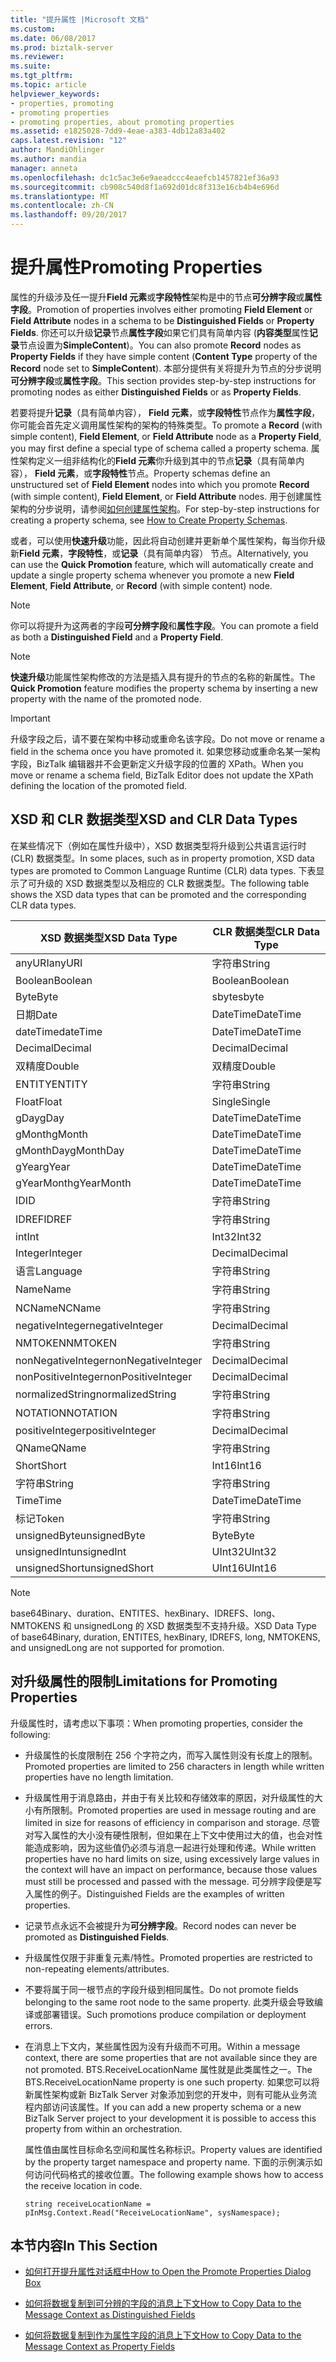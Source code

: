 ```yaml
---
title: "提升属性 |Microsoft 文档"
ms.custom: 
ms.date: 06/08/2017
ms.prod: biztalk-server
ms.reviewer: 
ms.suite: 
ms.tgt_pltfrm: 
ms.topic: article
helpviewer_keywords:
- properties, promoting
- promoting properties
- promoting properties, about promoting properties
ms.assetid: e1825028-7dd9-4eae-a383-4db12a83a402
caps.latest.revision: "12"
author: MandiOhlinger
ms.author: mandia
manager: anneta
ms.openlocfilehash: dc1c5ac3e6e9aeadccc4eaefcb1457821ef36a93
ms.sourcegitcommit: cb908c540d8f1a692d01dc8f313e16cb4b4e696d
ms.translationtype: MT
ms.contentlocale: zh-CN
ms.lasthandoff: 09/20/2017
---
```

# <a name="promoting-properties"></a><span data-ttu-id="47c86-102">提升属性</span><span class="sxs-lookup"><span data-stu-id="47c86-102">Promoting Properties</span></span>
<span data-ttu-id="47c86-103">属性的升级涉及任一提升**Field 元素**或**字段特性**架构是中的节点**可分辨字段**或**属性字段**。</span><span class="sxs-lookup"><span data-stu-id="47c86-103">Promotion of properties involves either promoting **Field Element** or **Field Attribute** nodes in a schema to be **Distinguished Fields** or **Property Fields**.</span></span> <span data-ttu-id="47c86-104">你还可以升级**记录**节点**属性字段**如果它们具有简单内容 (**内容类型**属性**记录**节点设置为**SimpleContent**)。</span><span class="sxs-lookup"><span data-stu-id="47c86-104">You can also promote **Record** nodes as **Property Fields** if they have simple content (**Content Type** property of the **Record** node set to **SimpleContent**).</span></span> <span data-ttu-id="47c86-105">本部分提供有关将提升为节点的分步说明**可分辨字段**或**属性字段**。</span><span class="sxs-lookup"><span data-stu-id="47c86-105">This section provides step-by-step instructions for promoting nodes as either **Distinguished Fields** or as **Property Fields**.</span></span>  
  
 <span data-ttu-id="47c86-106">若要将提升**记录**（具有简单内容）， **Field 元素**，或**字段特性**节点作为**属性字段**，你可能会首先定义调用属性架构的架构的特殊类型。</span><span class="sxs-lookup"><span data-stu-id="47c86-106">To promote a **Record** (with simple content), **Field Element**, or **Field Attribute** node as a **Property Field**, you may first define a special type of schema called a property schema.</span></span> <span data-ttu-id="47c86-107">属性架构定义一组非结构化的**Field 元素**你升级到其中的节点**记录**（具有简单内容）， **Field 元素**，或**字段特性**节点。</span><span class="sxs-lookup"><span data-stu-id="47c86-107">Property schemas define an unstructured set of **Field Element** nodes into which you promote **Record** (with simple content), **Field Element**, or **Field Attribute** nodes.</span></span> <span data-ttu-id="47c86-108">用于创建属性架构的分步说明，请参阅[如何创建属性架构](../core/how-to-create-property-schemas.md)。</span><span class="sxs-lookup"><span data-stu-id="47c86-108">For step-by-step instructions for creating a property schema, see [How to Create Property Schemas](../core/how-to-create-property-schemas.md).</span></span>  
  
 <span data-ttu-id="47c86-109">或者，可以使用**快速升级**功能，因此将自动创建并更新单个属性架构，每当你升级新**Field 元素**，**字段特性**，或**记录**（具有简单内容） 节点。</span><span class="sxs-lookup"><span data-stu-id="47c86-109">Alternatively, you can use the **Quick Promotion** feature, which will automatically create and update a single property schema whenever you promote a new **Field Element**, **Field Attribute**, or **Record** (with simple content) node.</span></span>  
  
> [!NOTE]
>  <span data-ttu-id="47c86-110">你可以将提升为这两者的字段**可分辨字段**和**属性字段**。</span><span class="sxs-lookup"><span data-stu-id="47c86-110">You can promote a field as both a **Distinguished Field** and a **Property Field**.</span></span>  
  
> [!NOTE]
>  <span data-ttu-id="47c86-111">**快速升级**功能属性架构修改的方法是插入具有提升的节点的名称的新属性。</span><span class="sxs-lookup"><span data-stu-id="47c86-111">The **Quick Promotion** feature modifies the property schema by inserting a new property with the name of the promoted node.</span></span>  
  
> [!IMPORTANT]
>  <span data-ttu-id="47c86-112">升级字段之后，请不要在架构中移动或重命名该字段。</span><span class="sxs-lookup"><span data-stu-id="47c86-112">Do not move or rename a field in the schema once you have promoted it.</span></span> <span data-ttu-id="47c86-113">如果您移动或重命名某一架构字段，BizTalk 编辑器并不会更新定义升级字段的位置的 XPath。</span><span class="sxs-lookup"><span data-stu-id="47c86-113">When you move or rename a schema field, BizTalk Editor does not update the XPath defining the location of the promoted field.</span></span>  
  
## <a name="xsd-and-clr-data-types"></a><span data-ttu-id="47c86-114">XSD 和 CLR 数据类型</span><span class="sxs-lookup"><span data-stu-id="47c86-114">XSD and CLR Data Types</span></span>  
 <span data-ttu-id="47c86-115">在某些情况下（例如在属性升级中），XSD 数据类型将升级到公共语言运行时 (CLR) 数据类型。</span><span class="sxs-lookup"><span data-stu-id="47c86-115">In some places, such as in property promotion, XSD data types are promoted to Common Language Runtime (CLR) data types.</span></span> <span data-ttu-id="47c86-116">下表显示了可升级的 XSD 数据类型以及相应的 CLR 数据类型。</span><span class="sxs-lookup"><span data-stu-id="47c86-116">The following table shows the XSD data types that can be promoted and the corresponding CLR data types.</span></span>  
  
|<span data-ttu-id="47c86-117">XSD 数据类型</span><span class="sxs-lookup"><span data-stu-id="47c86-117">XSD Data Type</span></span>|<span data-ttu-id="47c86-118">CLR 数据类型</span><span class="sxs-lookup"><span data-stu-id="47c86-118">CLR Data Type</span></span>|  
|-------------------|-------------------|  
|<span data-ttu-id="47c86-119">anyURI</span><span class="sxs-lookup"><span data-stu-id="47c86-119">anyURI</span></span>|<span data-ttu-id="47c86-120">字符串</span><span class="sxs-lookup"><span data-stu-id="47c86-120">String</span></span>|  
|<span data-ttu-id="47c86-121">Boolean</span><span class="sxs-lookup"><span data-stu-id="47c86-121">Boolean</span></span>|<span data-ttu-id="47c86-122">Boolean</span><span class="sxs-lookup"><span data-stu-id="47c86-122">Boolean</span></span>|  
|<span data-ttu-id="47c86-123">Byte</span><span class="sxs-lookup"><span data-stu-id="47c86-123">Byte</span></span>|<span data-ttu-id="47c86-124">sbyte</span><span class="sxs-lookup"><span data-stu-id="47c86-124">sbyte</span></span>|  
|<span data-ttu-id="47c86-125">日期</span><span class="sxs-lookup"><span data-stu-id="47c86-125">Date</span></span>|<span data-ttu-id="47c86-126">DateTime</span><span class="sxs-lookup"><span data-stu-id="47c86-126">DateTime</span></span>|  
|<span data-ttu-id="47c86-127">dateTime</span><span class="sxs-lookup"><span data-stu-id="47c86-127">dateTime</span></span>|<span data-ttu-id="47c86-128">DateTime</span><span class="sxs-lookup"><span data-stu-id="47c86-128">DateTime</span></span>|  
|<span data-ttu-id="47c86-129">Decimal</span><span class="sxs-lookup"><span data-stu-id="47c86-129">Decimal</span></span>|<span data-ttu-id="47c86-130">Decimal</span><span class="sxs-lookup"><span data-stu-id="47c86-130">Decimal</span></span>|  
|<span data-ttu-id="47c86-131">双精度</span><span class="sxs-lookup"><span data-stu-id="47c86-131">Double</span></span>|<span data-ttu-id="47c86-132">双精度</span><span class="sxs-lookup"><span data-stu-id="47c86-132">Double</span></span>|  
|<span data-ttu-id="47c86-133">ENTITY</span><span class="sxs-lookup"><span data-stu-id="47c86-133">ENTITY</span></span>|<span data-ttu-id="47c86-134">字符串</span><span class="sxs-lookup"><span data-stu-id="47c86-134">String</span></span>|  
|<span data-ttu-id="47c86-135">Float</span><span class="sxs-lookup"><span data-stu-id="47c86-135">Float</span></span>|<span data-ttu-id="47c86-136">Single</span><span class="sxs-lookup"><span data-stu-id="47c86-136">Single</span></span>|  
|<span data-ttu-id="47c86-137">gDay</span><span class="sxs-lookup"><span data-stu-id="47c86-137">gDay</span></span>|<span data-ttu-id="47c86-138">DateTime</span><span class="sxs-lookup"><span data-stu-id="47c86-138">DateTime</span></span>|  
|<span data-ttu-id="47c86-139">gMonth</span><span class="sxs-lookup"><span data-stu-id="47c86-139">gMonth</span></span>|<span data-ttu-id="47c86-140">DateTime</span><span class="sxs-lookup"><span data-stu-id="47c86-140">DateTime</span></span>|  
|<span data-ttu-id="47c86-141">gMonthDay</span><span class="sxs-lookup"><span data-stu-id="47c86-141">gMonthDay</span></span>|<span data-ttu-id="47c86-142">DateTime</span><span class="sxs-lookup"><span data-stu-id="47c86-142">DateTime</span></span>|  
|<span data-ttu-id="47c86-143">gYear</span><span class="sxs-lookup"><span data-stu-id="47c86-143">gYear</span></span>|<span data-ttu-id="47c86-144">DateTime</span><span class="sxs-lookup"><span data-stu-id="47c86-144">DateTime</span></span>|  
|<span data-ttu-id="47c86-145">gYearMonth</span><span class="sxs-lookup"><span data-stu-id="47c86-145">gYearMonth</span></span>|<span data-ttu-id="47c86-146">DateTime</span><span class="sxs-lookup"><span data-stu-id="47c86-146">DateTime</span></span>|  
|<span data-ttu-id="47c86-147">ID</span><span class="sxs-lookup"><span data-stu-id="47c86-147">ID</span></span>|<span data-ttu-id="47c86-148">字符串</span><span class="sxs-lookup"><span data-stu-id="47c86-148">String</span></span>|  
|<span data-ttu-id="47c86-149">IDREF</span><span class="sxs-lookup"><span data-stu-id="47c86-149">IDREF</span></span>|<span data-ttu-id="47c86-150">字符串</span><span class="sxs-lookup"><span data-stu-id="47c86-150">String</span></span>|  
|<span data-ttu-id="47c86-151">int</span><span class="sxs-lookup"><span data-stu-id="47c86-151">Int</span></span>|<span data-ttu-id="47c86-152">Int32</span><span class="sxs-lookup"><span data-stu-id="47c86-152">Int32</span></span>|  
|<span data-ttu-id="47c86-153">Integer</span><span class="sxs-lookup"><span data-stu-id="47c86-153">Integer</span></span>|<span data-ttu-id="47c86-154">Decimal</span><span class="sxs-lookup"><span data-stu-id="47c86-154">Decimal</span></span>|  
|<span data-ttu-id="47c86-155">语言</span><span class="sxs-lookup"><span data-stu-id="47c86-155">Language</span></span>|<span data-ttu-id="47c86-156">字符串</span><span class="sxs-lookup"><span data-stu-id="47c86-156">String</span></span>|  
|<span data-ttu-id="47c86-157">Name</span><span class="sxs-lookup"><span data-stu-id="47c86-157">Name</span></span>|<span data-ttu-id="47c86-158">字符串</span><span class="sxs-lookup"><span data-stu-id="47c86-158">String</span></span>|  
|<span data-ttu-id="47c86-159">NCName</span><span class="sxs-lookup"><span data-stu-id="47c86-159">NCName</span></span>|<span data-ttu-id="47c86-160">字符串</span><span class="sxs-lookup"><span data-stu-id="47c86-160">String</span></span>|  
|<span data-ttu-id="47c86-161">negativeInteger</span><span class="sxs-lookup"><span data-stu-id="47c86-161">negativeInteger</span></span>|<span data-ttu-id="47c86-162">Decimal</span><span class="sxs-lookup"><span data-stu-id="47c86-162">Decimal</span></span>|  
|<span data-ttu-id="47c86-163">NMTOKEN</span><span class="sxs-lookup"><span data-stu-id="47c86-163">NMTOKEN</span></span>|<span data-ttu-id="47c86-164">字符串</span><span class="sxs-lookup"><span data-stu-id="47c86-164">String</span></span>|  
|<span data-ttu-id="47c86-165">nonNegativeInteger</span><span class="sxs-lookup"><span data-stu-id="47c86-165">nonNegativeInteger</span></span>|<span data-ttu-id="47c86-166">Decimal</span><span class="sxs-lookup"><span data-stu-id="47c86-166">Decimal</span></span>|  
|<span data-ttu-id="47c86-167">nonPositiveInteger</span><span class="sxs-lookup"><span data-stu-id="47c86-167">nonPositiveInteger</span></span>|<span data-ttu-id="47c86-168">Decimal</span><span class="sxs-lookup"><span data-stu-id="47c86-168">Decimal</span></span>|  
|<span data-ttu-id="47c86-169">normalizedString</span><span class="sxs-lookup"><span data-stu-id="47c86-169">normalizedString</span></span>|<span data-ttu-id="47c86-170">字符串</span><span class="sxs-lookup"><span data-stu-id="47c86-170">String</span></span>|  
|<span data-ttu-id="47c86-171">NOTATION</span><span class="sxs-lookup"><span data-stu-id="47c86-171">NOTATION</span></span>|<span data-ttu-id="47c86-172">字符串</span><span class="sxs-lookup"><span data-stu-id="47c86-172">String</span></span>|  
|<span data-ttu-id="47c86-173">positiveInteger</span><span class="sxs-lookup"><span data-stu-id="47c86-173">positiveInteger</span></span>|<span data-ttu-id="47c86-174">Decimal</span><span class="sxs-lookup"><span data-stu-id="47c86-174">Decimal</span></span>|  
|<span data-ttu-id="47c86-175">QName</span><span class="sxs-lookup"><span data-stu-id="47c86-175">QName</span></span>|<span data-ttu-id="47c86-176">字符串</span><span class="sxs-lookup"><span data-stu-id="47c86-176">String</span></span>|  
|<span data-ttu-id="47c86-177">Short</span><span class="sxs-lookup"><span data-stu-id="47c86-177">Short</span></span>|<span data-ttu-id="47c86-178">Int16</span><span class="sxs-lookup"><span data-stu-id="47c86-178">Int16</span></span>|  
|<span data-ttu-id="47c86-179">字符串</span><span class="sxs-lookup"><span data-stu-id="47c86-179">String</span></span>|<span data-ttu-id="47c86-180">字符串</span><span class="sxs-lookup"><span data-stu-id="47c86-180">String</span></span>|  
|<span data-ttu-id="47c86-181">Time</span><span class="sxs-lookup"><span data-stu-id="47c86-181">Time</span></span>|<span data-ttu-id="47c86-182">DateTime</span><span class="sxs-lookup"><span data-stu-id="47c86-182">DateTime</span></span>|  
|<span data-ttu-id="47c86-183">标记</span><span class="sxs-lookup"><span data-stu-id="47c86-183">Token</span></span>|<span data-ttu-id="47c86-184">字符串</span><span class="sxs-lookup"><span data-stu-id="47c86-184">String</span></span>|  
|<span data-ttu-id="47c86-185">unsignedByte</span><span class="sxs-lookup"><span data-stu-id="47c86-185">unsignedByte</span></span>|<span data-ttu-id="47c86-186">Byte</span><span class="sxs-lookup"><span data-stu-id="47c86-186">Byte</span></span>|  
|<span data-ttu-id="47c86-187">unsignedInt</span><span class="sxs-lookup"><span data-stu-id="47c86-187">unsignedInt</span></span>|<span data-ttu-id="47c86-188">UInt32</span><span class="sxs-lookup"><span data-stu-id="47c86-188">UInt32</span></span>|  
|<span data-ttu-id="47c86-189">unsignedShort</span><span class="sxs-lookup"><span data-stu-id="47c86-189">unsignedShort</span></span>|<span data-ttu-id="47c86-190">UInt16</span><span class="sxs-lookup"><span data-stu-id="47c86-190">UInt16</span></span>|  
  
> [!NOTE]
>  <span data-ttu-id="47c86-191">base64Binary、duration、ENTITES、hexBinary、IDREFS、long、NMTOKENS 和 unsignedLong 的 XSD 数据类型不支持升级。</span><span class="sxs-lookup"><span data-stu-id="47c86-191">XSD Data Type of base64Binary, duration, ENTITES, hexBinary, IDREFS, long, NMTOKENS, and unsignedLong are not supported for promotion.</span></span>  
  
## <a name="limitations-for-promoting-properties"></a><span data-ttu-id="47c86-192">对升级属性的限制</span><span class="sxs-lookup"><span data-stu-id="47c86-192">Limitations for Promoting Properties</span></span>  
 <span data-ttu-id="47c86-193">升级属性时，请考虑以下事项：</span><span class="sxs-lookup"><span data-stu-id="47c86-193">When promoting properties, consider the following:</span></span>  
  
-   <span data-ttu-id="47c86-194">升级属性的长度限制在 256 个字符之内，而写入属性则没有长度上的限制。</span><span class="sxs-lookup"><span data-stu-id="47c86-194">Promoted properties are limited to 256 characters in length while written properties have no length limitation.</span></span>  
  
-   <span data-ttu-id="47c86-195">升级属性用于消息路由，并由于有关比较和存储效率的原因，对升级属性的大小有所限制。</span><span class="sxs-lookup"><span data-stu-id="47c86-195">Promoted properties are used in message routing and are limited in size for reasons of efficiency in comparison and storage.</span></span> <span data-ttu-id="47c86-196">尽管对写入属性的大小没有硬性限制，但如果在上下文中使用过大的值，也会对性能造成影响，因为这些值仍必须与消息一起进行处理和传递。</span><span class="sxs-lookup"><span data-stu-id="47c86-196">While written properties have no hard limits on size, using excessively large values in the context will have an impact on performance, because those values must still be processed and passed with the message.</span></span> <span data-ttu-id="47c86-197">可分辨字段便是写入属性的例子。</span><span class="sxs-lookup"><span data-stu-id="47c86-197">Distinguished Fields are the examples of written properties.</span></span>  
  
-   <span data-ttu-id="47c86-198">记录节点永远不会被提升为**可分辨字段**。</span><span class="sxs-lookup"><span data-stu-id="47c86-198">Record nodes can never be promoted as **Distinguished Fields**.</span></span>  
  
-   <span data-ttu-id="47c86-199">升级属性仅限于非重复元素/特性。</span><span class="sxs-lookup"><span data-stu-id="47c86-199">Promoted properties are restricted to non-repeating elements/attributes.</span></span>  
  
-   <span data-ttu-id="47c86-200">不要将属于同一根节点的字段升级到相同属性。</span><span class="sxs-lookup"><span data-stu-id="47c86-200">Do not promote fields belonging to the same root node to the same property.</span></span> <span data-ttu-id="47c86-201">此类升级会导致编译或部署错误。</span><span class="sxs-lookup"><span data-stu-id="47c86-201">Such promotions produce compilation or deployment errors.</span></span>  
  
-   <span data-ttu-id="47c86-202">在消息上下文内，某些属性因为没有升级而不可用。</span><span class="sxs-lookup"><span data-stu-id="47c86-202">Within a message context, there are some properties that are not available since they are not promoted.</span></span>  <span data-ttu-id="47c86-203">BTS.ReceiveLocationName 属性就是此类属性之一。</span><span class="sxs-lookup"><span data-stu-id="47c86-203">The BTS.ReceiveLocationName property is one such property.</span></span> <span data-ttu-id="47c86-204">如果您可以将新属性架构或新 BizTalk Server 对象添加到您的开发中，则有可能从业务流程内部访问该属性。</span><span class="sxs-lookup"><span data-stu-id="47c86-204">If you can add a new property schema or a new BizTalk Server project to your development it is possible to access this property from within an orchestration.</span></span>  
  
     <span data-ttu-id="47c86-205">属性值由属性目标命名空间和属性名称标识。</span><span class="sxs-lookup"><span data-stu-id="47c86-205">Property values are identified by the property target namespace and property name.</span></span>  <span data-ttu-id="47c86-206">下面的示例演示如何访问代码格式的接收位置。</span><span class="sxs-lookup"><span data-stu-id="47c86-206">The following example shows how to access the receive location in code.</span></span>  
  
     `string receiveLocationName =       pInMsg.Context.Read("ReceiveLocationName", sysNamespace);`  
  
## <a name="in-this-section"></a><span data-ttu-id="47c86-207">本节内容</span><span class="sxs-lookup"><span data-stu-id="47c86-207">In This Section</span></span>  
  
-   [<span data-ttu-id="47c86-208">如何打开提升属性对话框中</span><span class="sxs-lookup"><span data-stu-id="47c86-208">How to Open the Promote Properties Dialog Box</span></span>](../core/how-to-open-the-promote-properties-dialog-box.md)  
  
-   [<span data-ttu-id="47c86-209">如何将数据复制到可分辨的字段的消息上下文</span><span class="sxs-lookup"><span data-stu-id="47c86-209">How to Copy Data to the Message Context as Distinguished Fields</span></span>](../core/how-to-copy-data-to-the-message-context-as-distinguished-fields.md)  
  
-   [<span data-ttu-id="47c86-210">如何将数据复制到作为属性字段的消息上下文</span><span class="sxs-lookup"><span data-stu-id="47c86-210">How to Copy Data to the Message Context as Property Fields</span></span>](../core/how-to-copy-data-to-the-message-context-as-property-fields.md)